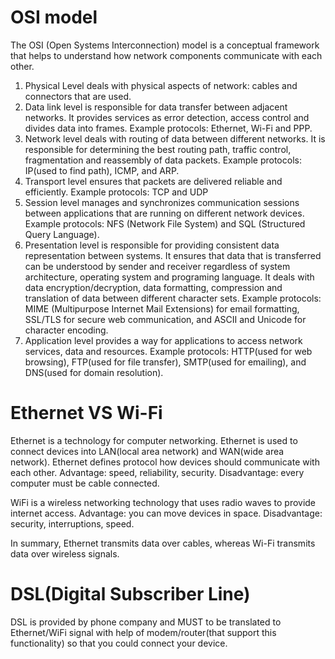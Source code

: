 # OSI model

The OSI (Open Systems Interconnection) model is a conceptual framework that helps
to understand how network components communicate with each other.
1. Physical Level deals with physical aspects of network: cables and connectors that are used.
2. Data link level is responsible for data transfer between adjacent networks. It provides services as
error detection, access control and divides data into frames.
Example protocols: Ethernet, Wi-Fi and PPP.
3. Network level deals with routing of data between different networks. It is responsible for 
determining the best routing path, traffic control, fragmentation and reassembly of data packets.
Example protocols: IP(used to find path), ICMP, and ARP.
4. Transport level ensures that packets are delivered reliable and efficiently.
Example protocols: TCP and UDP
5. Session level manages and synchronizes communication sessions between applications that are
running on different network devices.
Example protocols: NFS (Network File System) and SQL (Structured Query Language).
6. Presentation level is responsible for providing consistent data representation between systems. 
It ensures that data that is transferred can be understood by sender and receiver regardless of
system architecture, operating system and programing language. It deals with data encryption/decryption, 
data formatting, compression and translation of data between different character sets.
Example protocols: MIME (Multipurpose Internet Mail Extensions) for email formatting, SSL/TLS for secure web communication, and ASCII 
and Unicode for character encoding.
7. Application level provides a way for applications to access network services, data and resources.
Example protocols: HTTP(used for web browsing), FTP(used for file transfer), SMTP(used for emailing), 
and DNS(used for domain resolution).

# Ethernet VS Wi-Fi
Ethernet is a technology for computer networking. Ethernet is used to connect devices into
LAN(local area network) and WAN(wide area network). Ethernet defines protocol how devices should
communicate with each other.
Advantage: speed, reliability, security.
Disadvantage: every computer must be cable connected.

WiFi is a wireless networking technology that uses radio waves to provide internet access.
Advantage: you can move devices in space.
Disadvantage: security, interruptions, speed.

In summary, Ethernet transmits data over cables, whereas Wi-Fi transmits data over wireless signals.

# DSL(Digital Subscriber Line)
DSL is provided by phone company and MUST to be translated to Ethernet/WiFi signal with help of 
modem/router(that support this functionality) so that you could connect your device. 
